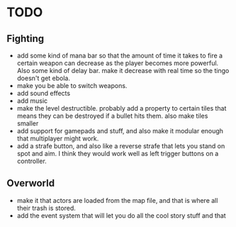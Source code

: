 # TODO
## Fighting
 - add some kind of mana
   bar so that the amount of time it takes to fire a certain weapon can decrease
   as the player becomes more powerful. Also some kind of delay bar. make it
   decrease with real time so the tingo doesn't get ebola.
 - make you be able to switch weapons.
 - add sound effects
 - add music
 - make the level destructible. probably add a property to certain tiles that
   means they can be destroyed if a bullet hits them. also make tiles smaller
 - add support for gamepads and stuff, and also make it modular enough that
   multiplayer might work.
 - add a strafe button, and also like a reverse strafe that lets you stand on
   spot and aim. I think they would work well as left trigger buttons on a
   controller.

## Overworld
 - make it that actors are loaded from the map file, and that is where all their
   trash is stored.
 - add the event system that will let you do all the cool story stuff and that
